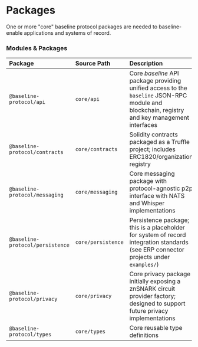 # Packages

One or more "core" baseline protocol packages are needed to baseline-enable applications and systems of record.

### Modules & Packages

| Package | Source Path | Description |
| :--- | :--- | :--- |
| `@baseline-protocol/api` | `core/api` | Core _baseline_ API package providing unified access to the `baseline` JSON-RPC module and blockchain, registry and key management interfaces |
| `@baseline-protocol/contracts` | `core/contracts` | Solidity contracts packaged as a Truffle project; includes ERC1820/organization registry |
| `@baseline-protocol/messaging` | `core/messaging` | Core messaging package with protocol-agnostic p2p interface with NATS and Whisper implementations |
| `@baseline-protocol/persistence` | `core/persistence` | Persistence package; this is a placeholder for system of record integration standards \(see ERP connector projects under `examples/`\) |
| `@baseline-protocol/privacy` | `core/privacy` | Core privacy package initially exposing a znSNARK circuit provider factory; designed to support future privacy implementations |
| `@baseline-protocol/types` | `core/types` | Core reusable type definitions |

